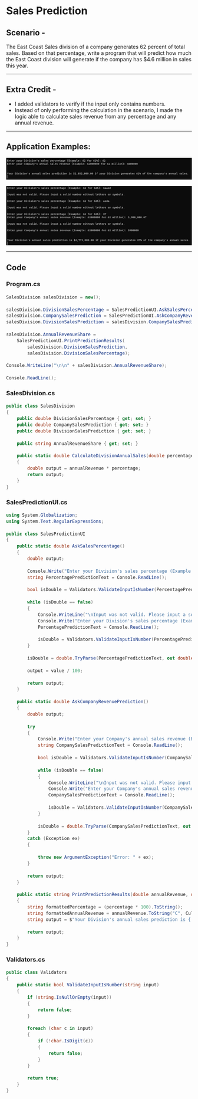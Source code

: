 # Sales Prediction

## Scenario -

The East Coast Sales division of a company generates 62 percent of total sales. Based on that percentage, write a program that will predict how much the East Coast division will generate if the company has $4.6 million in sales this year. 

---

## Extra Credit - 

- I added validators to verify if the input only contains numbers.
- Instead of only performing the calculation in the scenario, I made the logic able to calculate sales revenue from any percentage and any annual revenue. 

---

## Application Examples:

![ScenarioCalculation](https://github.com/Thesnowmanndev/CSharp-Education/blob/main/Programming-Challenges/Console/App%2004%20-%20Sales%20Prediction/Calculation.png?raw=true)

![ValidationAndOtherCalculation](https://github.com/Thesnowmanndev/CSharp-Education/blob/main/Programming-Challenges/Console/App%2004%20-%20Sales%20Prediction/ErrorValidation.png?raw=true)

---

## Code

### Program.cs

```C#
SalesDivision salesDivision = new();

salesDivision.DivisionSalesPercentage = SalesPredictionUI.AskSalesPercentage();
salesDivision.CompanySalesPrediction = SalesPredictionUI.AskCompanyRevenuePrediction();
salesDivision.DivisionSalesPrediction = salesDivision.CompanySalesPrediction * salesDivision.DivisionSalesPercentage;

salesDivision.AnnualRevenueShare =
    SalesPredictionUI.PrintPredictionResults(
        salesDivision.DivisionSalesPrediction, 
        salesDivision.DivisionSalesPercentage);

Console.WriteLine("\n\n" + salesDivision.AnnualRevenueShare);

Console.ReadLine();
```

### SalesDivision.cs

```C#
public class SalesDivision
{
    public double DivisionSalesPercentage { get; set; }
    public double CompanySalesPrediction { get; set; }
    public double DivisionSalesPrediction { get; set; }

    public string AnnualRevenueShare { get; set; }

    public static double CalculateDivisionAnnualSales(double percentage, double annualRevenue)
    {
        double output = annualRevenue * percentage;
        return output;
    }
}

```

### SalesPredictionUI.cs

```C#
using System.Globalization;
using System.Text.RegularExpressions;

public class SalesPredictionUI
{
    public static double AskSalesPercentage()
    {
        double output;

        Console.Write("Enter your Division's sales percentage (Example: 62 for 62%): ");
        string PercentagePredictionText = Console.ReadLine();
        
        bool isDouble = Validators.ValidateInputIsNumber(PercentagePredictionText);

        while (isDouble == false)
        {
            Console.WriteLine("\nInput was not valid. Please input a solid number without letters or symbols.\n");
            Console.Write("Enter your Division's sales percentage (Example: 62 for 62%): ");
            PercentagePredictionText = Console.ReadLine();

            isDouble = Validators.ValidateInputIsNumber(PercentagePredictionText);
        }

        isDouble = double.TryParse(PercentagePredictionText, out double value);

        output = value / 100;

        return output;
    }

    public static double AskCompanyRevenuePrediction()
    {
        double output;

        try
        {
            Console.Write("Enter your Company's annual sales revenue (Example: 62000000 for 62 million): ");
            string CompanySalesPredictionText = Console.ReadLine();

            bool isDouble = Validators.ValidateInputIsNumber(CompanySalesPredictionText);

            while (isDouble == false)
            {
                Console.WriteLine("\nInput was not valid. Please input a solid number without letters or symbols.\n");
                Console.Write("Enter your Company's annual sales revenue (Example: 62000000 for 62 million): ");
                CompanySalesPredictionText = Console.ReadLine();

                isDouble = Validators.ValidateInputIsNumber(CompanySalesPredictionText);
            }

            isDouble = double.TryParse(CompanySalesPredictionText, out output);
        }
        catch (Exception ex)
        {

            throw new ArgumentException("Error: " + ex);
        }

        return output;
    }

    public static string PrintPredictionResults(double annualRevenue, double percentage)
    {
        string formattedPercentage = (percentage * 100).ToString();
        string formattedAnnualRevenue = annualRevenue.ToString("C", CultureInfo.CreateSpecificCulture("en-US"));
        string output = $"Your Division's annual sales prediction is { formattedAnnualRevenue } if your Division generates { formattedPercentage}% of the company's annual sales.";

        return output;
    }
}

```

### Validators.cs

```C#
public class Validators
{
    public static bool ValidateInputIsNumber(string input)
    {
        if (string.IsNullOrEmpty(input))
        {
            return false; 
        }

        foreach (char c in input)
        {
            if (!char.IsDigit(c))
            {
                return false;
            }
        }

        return true;
    }
}
```